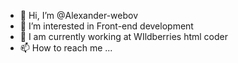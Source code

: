 - 👋 Hi, I’m @Alexander-webov
- 👀 I’m interested in Front-end development
- 🌱 I am currently working at WIldberries html coder
- 📫 How to reach me ...

<!---
Alexander-webov/Alexander-webov is a ✨ special ✨ repository because its `README.md` (this file) appears on your GitHub profile.
You can click the Preview link to take a look at your changes.
--->

